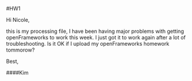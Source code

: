 #HW1

Hi Nicole,

this is my processing file, I have been having major problems with getting openFrameworks to work this week. I just got it to work again after a lot of troubleshooting. Is it OK if I upload my openFrameworks homework tommorow?

Best,

####Kim